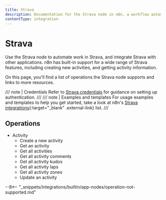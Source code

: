 ```yaml
---
title: Strava
description: Documentation for the Strava node in n8n, a workflow automation platform. Includes details of operations and configuration, and links to examples and credentials information.
contentType: integration
---
```


# Strava

Use the Strava node to automate work in Strava, and integrate Strava with other applications. n8n has built-in support for a wide range of Strava features, including creating new activities, and getting activity information. 

On this page, you'll find a list of operations the Strava node supports and links to more resources.

/// note | Credentials
Refer to [Strava credentials](/integrations/builtin/credentials/strava/) for guidance on setting up authentication. 
///
/// note | Examples and templates
For usage examples and templates to help you get started, take a look at n8n's [Strava integrations](https://n8n.io/integrations/strava/){:target="_blank" .external-link} list.
///

## Operations

* Activity
    * Create a new activity
    * Get an activity
    * Get all activities
    * Get all activity comments
    * Get all activity kudos
    * Get all activity laps
    * Get all activity zones
    * Update an activity

--8<-- "_snippets/integrations/builtin/app-nodes/operation-not-supported.md"
